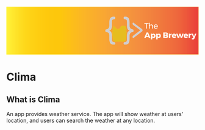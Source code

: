 
![App Brewery Banner](Documentation/AppBreweryBanner.png)
# Clima

## What is Clima

An app provides weather service. The app will show weather at users' location, and users can search the weather at any location. 




